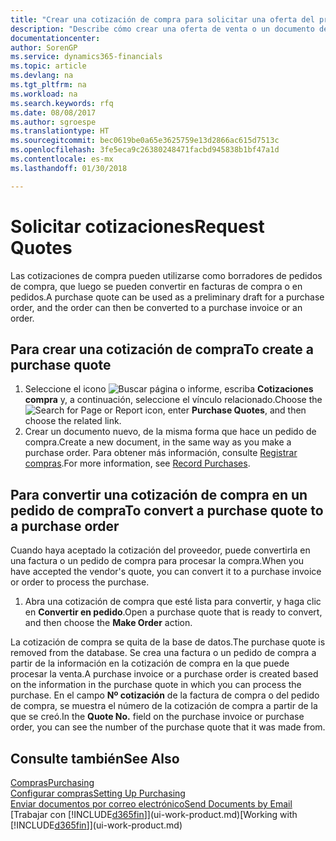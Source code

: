 ```yaml
---
title: "Crear una cotización de compra para solicitar una oferta del proveedor | Documentos de Microsoft"
description: "Describe cómo crear una oferta de venta o un documento de solicitud de propuesta (RFQ) para registrar la oferta a un cliente para vender productos con determinadas condiciones."
documentationcenter: 
author: SorenGP
ms.service: dynamics365-financials
ms.topic: article
ms.devlang: na
ms.tgt_pltfrm: na
ms.workload: na
ms.search.keywords: rfq
ms.date: 08/08/2017
ms.author: sgroespe
ms.translationtype: HT
ms.sourcegitcommit: bec0619be0a65e3625759e13d2866ac615d7513c
ms.openlocfilehash: 3fe5eca9c26380248471facbd945838b1bf47a1d
ms.contentlocale: es-mx
ms.lasthandoff: 01/30/2018

---
```

# <a name="request-quotes"></a><span data-ttu-id="d7f1a-103">Solicitar cotizaciones</span><span class="sxs-lookup"><span data-stu-id="d7f1a-103">Request Quotes</span></span>
<span data-ttu-id="d7f1a-104">Las cotizaciones de compra pueden utilizarse como borradores de pedidos de compra, que luego se pueden convertir en facturas de compra o en pedidos.</span><span class="sxs-lookup"><span data-stu-id="d7f1a-104">A purchase quote can be used as a preliminary draft for a purchase order, and the order can then be converted to a purchase invoice or an order.</span></span>


## <a name="to-create-a-purchase-quote"></a><span data-ttu-id="d7f1a-105">Para crear una cotización de compra</span><span class="sxs-lookup"><span data-stu-id="d7f1a-105">To create a purchase quote</span></span>
1. <span data-ttu-id="d7f1a-106">Seleccione el icono ![Buscar página o informe](media/ui-search/search_small.png "icono Buscar página o informe"), escriba **Cotizaciones compra** y, a continuación, seleccione el vínculo relacionado.</span><span class="sxs-lookup"><span data-stu-id="d7f1a-106">Choose the ![Search for Page or Report](media/ui-search/search_small.png "Search for Page or Report icon") icon, enter **Purchase Quotes**, and then choose the related link.</span></span>
2. <span data-ttu-id="d7f1a-107">Crear un documento nuevo, de la misma forma que hace un pedido de compra.</span><span class="sxs-lookup"><span data-stu-id="d7f1a-107">Create a new document, in the same way as you make a purchase order.</span></span> <span data-ttu-id="d7f1a-108">Para obtener más información, consulte [Registrar compras](purchasing-how-record-purchases.md).</span><span class="sxs-lookup"><span data-stu-id="d7f1a-108">For more information, see [Record Purchases](purchasing-how-record-purchases.md).</span></span>

## <a name="to-convert-a-purchase-quote-to-a-purchase-order"></a><span data-ttu-id="d7f1a-109">Para convertir una cotización de compra en un pedido de compra</span><span class="sxs-lookup"><span data-stu-id="d7f1a-109">To convert a purchase quote to a purchase order</span></span>
<span data-ttu-id="d7f1a-110">Cuando haya aceptado la cotización del proveedor, puede convertirla en una factura o un pedido de compra para procesar la compra.</span><span class="sxs-lookup"><span data-stu-id="d7f1a-110">When you have accepted the vendor's quote, you can convert it to a purchase invoice or order to process the purchase.</span></span>

1. <span data-ttu-id="d7f1a-111">Abra una cotización de compra que esté lista para convertir, y haga clic en **Convertir en pedido**.</span><span class="sxs-lookup"><span data-stu-id="d7f1a-111">Open a purchase quote that is ready to convert, and then choose the **Make Order** action.</span></span>

<span data-ttu-id="d7f1a-112">La cotización de compra se quita de la base de datos.</span><span class="sxs-lookup"><span data-stu-id="d7f1a-112">The purchase quote is removed from the database.</span></span> <span data-ttu-id="d7f1a-113">Se crea una factura o un pedido de compra a partir de la información en la cotización de compra en la que puede procesar la venta.</span><span class="sxs-lookup"><span data-stu-id="d7f1a-113">A purchase invoice or a purchase order is created based on the information in the purchase quote in which you can process the purchase.</span></span> <span data-ttu-id="d7f1a-114">En el campo **Nº cotización** de la factura de compra o del pedido de compra, se muestra el número de la cotización de compra a partir de la que se creó.</span><span class="sxs-lookup"><span data-stu-id="d7f1a-114">In the **Quote No.** field on the purchase invoice or purchase order, you can see the number of the purchase quote that it was made from.</span></span>

## <a name="see-also"></a><span data-ttu-id="d7f1a-115">Consulte también</span><span class="sxs-lookup"><span data-stu-id="d7f1a-115">See Also</span></span>
[<span data-ttu-id="d7f1a-116">Compras</span><span class="sxs-lookup"><span data-stu-id="d7f1a-116">Purchasing</span></span>](purchasing-manage-purchasing.md)  
[<span data-ttu-id="d7f1a-117">Configurar compras</span><span class="sxs-lookup"><span data-stu-id="d7f1a-117">Setting Up Purchasing</span></span>](purchasing-setup-purchasing.md)  
[<span data-ttu-id="d7f1a-118">Enviar documentos por correo electrónico</span><span class="sxs-lookup"><span data-stu-id="d7f1a-118">Send Documents by Email</span></span>](ui-how-send-documents-email.md)  
<span data-ttu-id="d7f1a-119">[Trabajar con [!INCLUDE[d365fin](includes/d365fin_md.md)]](ui-work-product.md)</span><span class="sxs-lookup"><span data-stu-id="d7f1a-119">[Working with [!INCLUDE[d365fin](includes/d365fin_md.md)]](ui-work-product.md)</span></span>

